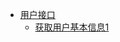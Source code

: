 * [用户接口](/Users/ycoe/Projects/fdd/doclet/TestMVC/target/site/apidocs/user-app/com_duoec_test_controller_UserController/README.md)
   * [获取用户基本信息1](/Users/ycoe/Projects/fdd/doclet/TestMVC/target/site/apidocs/user-app/com_duoec_test_controller_UserController/get.md)

